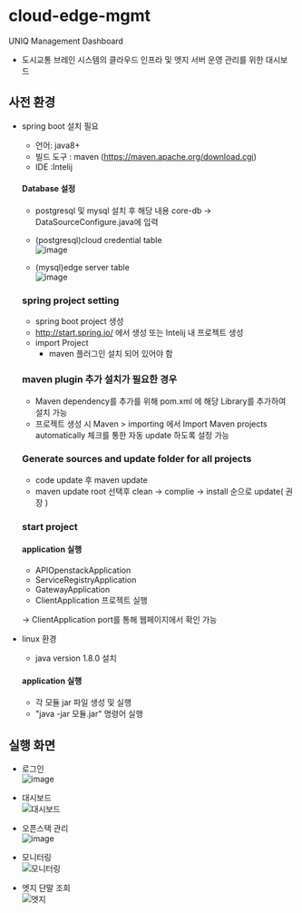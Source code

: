 # cloud-edge-mgmt

UNIQ Management Dashboard
* 도시교통 브레인 시스템의 클라우드 인프라 및 엣지 서버 운영 관리를 위한 대시보드


## 사전 환경

* spring boot 설치 필요

  * 언어: java8+
  * 빌드 도구 : maven (https://maven.apache.org/download.cgi)
  * IDE :Intelij
  
  #### Database 설정 
    * postgresql 및 mysql 설치 후 해당 내용 core-db -> DataSourceConfigure.java에 입력
    
    * (postgresql)cloud credential table  
    ![image](https://user-images.githubusercontent.com/23303734/204425577-7b03da7a-8f0a-45dd-ab0d-a5e0a02c6dad.png)
    * (mysql)edge server table  
    ![image](https://user-images.githubusercontent.com/23303734/204425837-4990d451-7350-4ec4-9a04-8f01761fce1b.png)

  ### spring project setting 

  * spring boot project 생성
  * http://start.spring.io/ 에서 생성 또는 Intelij 내 프로젝트 생성
  * import Project
    * maven 플러그인 설치 되어 있어야 함 

  ### maven plugin 추가 설치가 필요한 경우
  
  *  Maven dependency를 추가를 위해 pom.xml 에 해당 Library를 추가하여 설치 가능
  *  프로젝트 생성 시 Maven > importing 에서 Import Maven projects automatically 체크를 통한 자동 update 하도록 설정 가능 

  ### Generate sources and update folder for all projects
  
  * code update 후 maven update 
  * maven update 
    root 선택후 clean -> complie -> install 순으로 update( 권장 )

  ### start project 
        
  #### application 실행 
    * APIOpenstackApplication
    * ServiceRegistryApplication
    * GatewayApplication 
    * ClientApplication 프로젝트 실행
    
    ->  ClientApplication port를 통해 웹페이지에서 확인 가능
    
* linux 환경

  * java version 1.8.0 설치

  #### application 실행
    * 각 모듈 jar 파일 생성 및 실행
    * "java -jar 모듈.jar" 명령어 실행


## 실행 화면

* 로그인  
![image](https://user-images.githubusercontent.com/23303734/204427476-c7501fc0-4ce5-4136-9b03-68d4acfcb0b2.png)
  
* 대시보드  
![대시보드](https://user-images.githubusercontent.com/23303734/204427708-68bef427-2167-4787-ba8c-ccce5b2d2494.png)

* 오픈스택 관리  
![image](https://user-images.githubusercontent.com/23303734/204427863-ec39ce4f-ce2e-4512-b0ef-feee9434ed3f.png)

* 모니터링  
![모니터링](https://user-images.githubusercontent.com/23303734/204427770-77b054a7-c4d9-4bf6-9f85-e86fa663e4e4.png)

* 엣지 단말 조회  
![엣지](https://user-images.githubusercontent.com/23303734/204427777-d55100f5-98cf-4220-923a-fe49b4678291.png)


  
